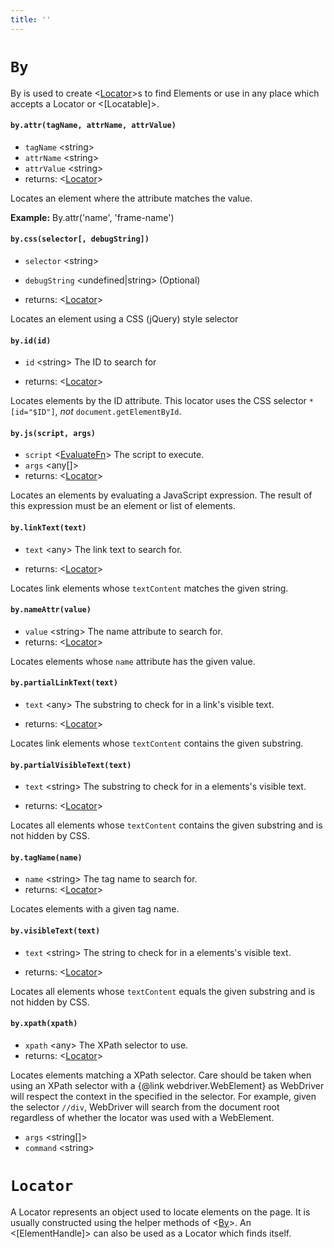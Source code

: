 ```yaml
---
title: ''
---
```

# `By`

By is used to create <[Locator]>s to find Elements or use in any place which accepts a Locator or <[Locatable]>.

#### `by.attr(tagName, attrName, attrValue)`
* `tagName` &lt;string&gt;  
* `attrName` &lt;string&gt;  
* `attrValue` &lt;string&gt;  
* returns: &lt;[Locator]&gt; 

Locates an element where the attribute matches the value.

**Example:**
By.attr('name', 'frame-name')

#### `by.css(selector[, debugString])`
* `selector` &lt;string&gt;  

* `debugString` &lt;undefined|string&gt; (Optional) 
* returns: &lt;[Locator]&gt; 

Locates an element using a CSS (jQuery) style selector

#### `by.id(id)`
* `id` &lt;string&gt;  The ID to search for

* returns: &lt;[Locator]&gt; 

Locates elements by the ID attribute. This locator uses the CSS selector
`*[id="$ID"]`, _not_ `document.getElementById`.

#### `by.js(script, args)`
* `script` &lt;[EvaluateFn]&gt;  The script to execute.
* `args` &lt;any[]&gt;  
* returns: &lt;[Locator]&gt; 

Locates an elements by evaluating a JavaScript expression.
The result of this expression must be an element or list of elements.

#### `by.linkText(text)`
* `text` &lt;any&gt;  The link text to search for.

* returns: &lt;[Locator]&gt; 

Locates link elements whose `textContent` matches the given
string.

#### `by.nameAttr(value)`
* `value` &lt;string&gt;  The name attribute to search for.
* returns: &lt;[Locator]&gt; 

Locates elements whose `name` attribute has the given value.

#### `by.partialLinkText(text)`
* `text` &lt;any&gt;  The substring to check for in a link's visible text.

* returns: &lt;[Locator]&gt; 

Locates link elements whose `textContent` contains the given
substring.

#### `by.partialVisibleText(text)`
* `text` &lt;string&gt;  The substring to check for in a elements's visible text.

* returns: &lt;[Locator]&gt; 

Locates all elements whose `textContent` contains the given
substring and is not hidden by CSS.

#### `by.tagName(name)`
* `name` &lt;string&gt;  The tag name to search for.
* returns: &lt;[Locator]&gt; 

Locates elements with a given tag name.

#### `by.visibleText(text)`
* `text` &lt;string&gt;  The string to check for in a elements's visible text.

* returns: &lt;[Locator]&gt; 

Locates all elements whose `textContent` equals the given
substring and is not hidden by CSS.

#### `by.xpath(xpath)`
* `xpath` &lt;any&gt;  The XPath selector to use.
* returns: &lt;[Locator]&gt; 

Locates elements matching a XPath selector. Care should be taken when
using an XPath selector with a {@link webdriver.WebElement} as WebDriver
will respect the context in the specified in the selector. For example,
given the selector `//div`, WebDriver will search from the document root
regardless of whether the locator was used with a WebElement.

* `args` &lt;string[]&gt;      
* `command` &lt;string&gt;      
# `Locator`

A Locator represents an object used to locate elements on the page. It is usually constructed using the helper methods of <[By]>.
An <[ElementHandle]> can also be used as a Locator which finds itself.


[Locator]: ../../api/By.md#locator
[EvaluateFn]: ../..#evaluatefn
[By]: ../../api/By.md#by

[Locator]: ../../api/By.md#locator